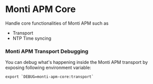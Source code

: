 # Monti APM Core

Handle core functionalities of Monti APM such as

* Transport
* NTP Time syncing

### Monti APM Transport Debugging

You can debug what's happening inside the Monti APM transport by exposing following environment variable:

```
export `DEBUG=monti-apm-core:transport`
```
